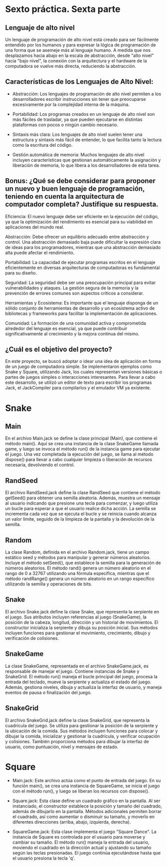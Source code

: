 # Sexto práctica. Sexta parte
## Lenguaje de alto nivel

Un lenguaje de programación de alto nivel está creado para ser fácilmente entendido por los humanos y para expresar la lógica de programación de una forma que se asemeje más al lenguaje humano. A medida que nos desplazamos hacia abajo en la escala de abstracción, desde "alto nivel" hacia "bajo nivel", la conexión con la arquitectura y el hardware de la computadora se vuelve más directa, reduciendo la abstracción.

## Características de los Lenguajes de Alto Nivel:

- Abstracción: Los lenguajes de programación de alto nivel permiten a los desarrolladores escribir instrucciones sin tener que preocuparse excesivamente por la complejidad interna de la máquina.

- Portabilidad: Los programas creados en un lenguaje de alto nivel son más fáciles de trasladar, ya que pueden ejecutarse en distintas plataformas con pocos o ningún cambio necesario.

- Sintaxis más clara: Los lenguajes de alto nivel suelen tener una estructura y sintaxis más fácil de entender, lo que facilita tanto la lectura como la escritura del código.

- Gestión automática de memoria: Muchos lenguajes de alto nivel incluyen características que gestionan automáticamente la asignación y liberación de memoria, lo que libera a los desarrolladores de esta tarea.

## Bonus: ¿Qué se debe considerar para proponer un nuevo y buen lenguaje de programación, teniendo en cuenta la arquitectura de computador completa? Justifique su respuesta.

Eficiencia: El nuevo lenguaje debe ser eficiente en la ejecución del código, ya que la optimización del rendimiento es esencial para su viabilidad en aplicaciones del mundo real.

Abstracción: Debe ofrecer un equilibrio adecuado entre abstracción y control. Una abstracción demasiado baja puede dificultar la expresión clara de ideas para los programadores, mientras que una abstracción demasiado alta puede afectar el rendimiento.

Portabilidad: La capacidad de ejecutar programas escritos en el lenguaje eficientemente en diversas arquitecturas de computadoras es fundamental para su diseño.

Seguridad: La seguridad debe ser una preocupación principal para evitar vulnerabilidades y ataques. La gestión segura de la memoria y la prevención de errores comunes son aspectos críticos a considerar.

Herramientas y Ecosistema: Es importante que el lenguaje disponga de un sólido conjunto de herramientas de desarrollo y un ecosistema activo de bibliotecas y frameworks para facilitar la implementación de aplicaciones.

Comunidad: La formación de una comunidad activa y comprometida alrededor del lenguaje es esencial, ya que puede contribuir significativamente al crecimiento y la mejora continua del mismo.

## ¿Cuál es el objetivo del proyecto?

En este proyecto, se buscó adoptar o idear una idea de aplicación en forma de un juego de computadora simple. Se implementaron ejemplos como Snake y Square, utilizando Jack, los cuales representan versiones básicas o partes de juegos simples o interacciones interesantes. Para llevar a cabo este desarrollo, se utilizó un editor de texto para escribir los programas Jack, el JackCompiler para compilarlos y el emulador VM ya existente.



# Snake

## Main

En el archivo Main.jack se define la clase principal (Main), que contiene el método main(). Aquí se crea una instancia de la clase SnakeGame llamada game, y luego se invoca el método run() de la instancia game para ejecutar el juego. Una vez completada la ejecución del juego, se llama al método dispose() para llevar a cabo cualquier limpieza o liberación de recursos necesaria, devolviendo el control.

## RandSeed

El archivo RandSeed.jack define la clase RandSeed que contiene el método getSeed() para obtener una semilla aleatoria. Además, muestra un mensaje al usuario indicando que presione una tecla para comenzar, y luego utiliza un bucle para esperar a que el usuario realice dicha acción. La semilla se incrementa cada vez que se ejecuta el bucle y se reinicia cuando alcanza un valor límite, seguido de la limpieza de la pantalla y la devolución de la semilla.

## Random

La clase Random, definida en el archivo Random.jack, tiene un campo estático seed y métodos para manipular y generar números aleatorios. Incluye el método setSeed(), que establece la semilla para la generación de números aleatorios. El método rand() genera un número aleatorio en el rango de 0 a 32767 utilizando una fórmula específica, mientras que el método randRange() genera un número aleatorio en un rango específico utilizando la semilla y operaciones de bits.

## Snake

El archivo Snake.jack define la clase Snake, que representa la serpiente en el juego. Sus atributos incluyen referencias al juego (SnakeGame), la posición de la cabeza, longitud, dirección y un historial de movimientos. El constructor inicializa la serpiente y dibuja su posición inicial. Sus métodos incluyen funciones para gestionar el movimiento, crecimiento, dibujo y verificación de colisiones.

## SnakeGame

La clase SnakeGame, representada en el archivo SnakeGame.jack, es responsable de manejar el juego. Contiene instancias de Snake y SnakeGrid. El método run() maneja el bucle principal del juego, procesa la entrada del teclado, mueve la serpiente y actualiza el estado del juego. Además, gestiona niveles, dibuja y actualiza la interfaz de usuario, y maneja eventos de pausa o finalización del juego.

## SnakeGrid

El archivo SnakeGrid.jack define la clase SnakeGrid, que representa la cuadrícula del juego. Se utiliza para gestionar la posición de la serpiente y la ubicación de la comida. Sus métodos incluyen funciones para colocar y dibujar la comida, inicializar y gestionar la cuadrícula, y verificar ocupación y colisiones. También proporciona métodos para dibujar la interfaz de usuario, como puntuación, nivel y mensajes de estado.

# Square


- Main.jack: Este archivo actúa como el punto de entrada del juego. En su función main(), se crea una instancia de SquareGame, se inicia el juego con el método run(), y luego se liberan los recursos con dispose().

- Square.jack: Esta clase define un cuadrado gráfico en la pantalla. Al ser instanciado, el constructor establece la posición y tamaño del cuadrado, además de dibujarlo en la pantalla. Métodos adicionales permiten borrar el cuadrado, así como aumentar o disminuir su tamaño, y moverlo en diferentes direcciones (arriba, abajo, izquierda, derecha).

- SquareGame.jack: Esta clase implementa el juego "Square Dance". La instancia de Square es controlada por el usuario para moverse y cambiar su tamaño. El método run() maneja la entrada del usuario, moviendo el cuadrado en la dirección actual y ajustando su tamaño según las teclas presionadas. El juego continúa ejecutándose hasta que el usuario presiona la tecla 'q'.


